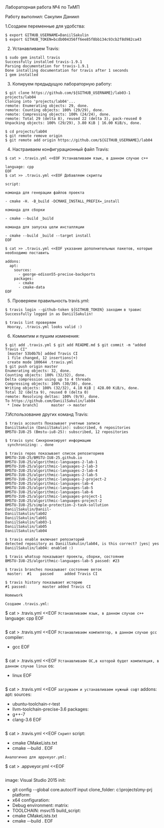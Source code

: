 Лабораторная работа №4 по ТиМП

Работу выполнил: Сакулин Даниил

1.Создаем переменные для удобства:

```
$ export GITHUB_USERNAME=DaniilSakulin
$ export GITHUB_TOKEN=bcdb004356ff6ee85f8bb134c93cb2f8d982ca43
```

2. Устанавливаем Travis:

```
$ sudo gem install travis
Successfully installed travis-1.9.1
Parsing documentation for travis-1.9.1
Done installing documentation for travis after 1 seconds
1 gem installed
```

3. Копируем предыдущую лабораторную работу:

```
$ git clone https://github.com/${GITHUB_USERNAME}/lab03-1 projects/lab04
Cloning into 'projects/lab04'...
remote: Enumerating objects: 29, done.
remote: Counting objects: 100% (29/29), done.
remote: Compressing objects: 100% (24/24), done.
remote: Total 29 (delta 8), reused 22 (delta 3), pack-reused 0
Unpacking objects: 100% (29/29), 3.80 KiB | 16.00 KiB/s, done.
```

```
$ cd projects/lab04
$ git remote remove origin
$ git remote add origin https://github.com/${GITHUB_USERNAME}/lab04
```

4. Настраиваем конфигурационный файл Travis:

```
$ cat > .travis.yml <<EOF Устанавливаем язык, в данном случае с++

language: cpp
EOF
$ cat >> .travis.yml <<EOF Добавляем скрипты

script:

команда для генерации файлов проекта

- cmake -H. -B_build -DCMAKE_INSTALL_PREFIX=_install 

команда для сборки

- cmake --build _build 

команда для запуска цели инсталляции

- cmake --build _build --target install
EOF

$ cat >> .travis.yml <<EOF указание дополнительных пакетов, которые необходимо поставить

addons:
  apt:
    sources:
      - george-edison55-precise-backports
    packages:
      - cmake
      - cmake-data
EOF
```

5. Проверяем правильность travis.yml:

```
$ travis login --github-token ${GITHUB_TOKEN} заходим в травис
Successfully logged in as DaniilSakulin!
```

```
$ travis lint проверяем
 Hooray, .travis.yml looks valid :)
 ```
 
6. Коммитим и пушим изменения:

```
$ git add .travis.yml $ git add README.md $ git commit -m "added Travis CI"
 [master 53b0b7b] added Travis CI
 1 file changed, 12 insertions(+)
 create mode 100644 .travis.yml
$ git push origin master
Enumerating objects: 32, done.
Counting objects: 100% (32/32), done.
Delta compression using up to 4 threads
Compressing objects: 100% (30/30), done.
Writing objects: 100% (32/32), 4.18 KiB | 428.00 KiB/s, done.
Total 32 (delta 9), reused 0 (delta 0)
remote: Resolving deltas: 100% (9/9), done.
To https://github.com/DaniilSakulin/lab04
 * [new branch]      master -> master
 ```
 
7.Использование других команд Travis:

```
$ travis accounts Показывает учетные записи
DaniilSakulin (DaniilSakulin): subscribed, 6 repositories
BMSTU-IU8-25 (Bmstu-iu8-25): subscribed, 12 repositories
```
```
$ travis sync Синхронизирует информацию
 synchronizing: . done
 ```
 ```
$ travis repos показывает список репозиториев
BMSTU-IU8-25/BMSTU-IU8-25.github.io
BMSTU-IU8-25/algorithmic-languages-2-lab-1
BMSTU-IU8-25/algorithmic-languages-2-lab-3
BMSTU-IU8-25/algorithmic-languages-2-lab-4
BMSTU-IU8-25/algorithmic-languages-2-lab-5
BMSTU-IU8-25/algorithmic-languages-2-project-2
BMSTU-IU8-25/algorithmic-languages-lab-4
BMSTU-IU8-25/algorithmic-languages-lab-5
BMSTU-IU8-25/algorithmic-languages-lab-6
BMSTU-IU8-25/algorithmic-languages-project-1
BMSTU-IU8-25/algorithmic-languages-project-2
BMSTU-IU8-25/simple-protection-2-task-sollution
DaniilSakulin/Daniil-
DaniilSakulin/lab02
DaniilSakulin/lab01
DaniilSakulin/lab03-1
DaniilSakulin/lab05
DaniilSakulin/lab04
```
```
$ travis enable включает репозиторий
detected repository as DaniilSakulin/lab04, is this correct? |yes| yes
DaniilSakulin/lab04: enabled :)
```
```
$ travis whatsup показывает проекты, сборки, состояние
BMSTU-IU8-25/algorithmic-languages-lab-5 passed: #23
```
```
$ travis branches показывает состояние веток
 master:  #1    passed     added Travis CI
 ```
 ```
$ travis history показывает историю
 #1 passed:       master added Travis CI
 
Homework

Создаем .travis.yml:

```
$ cat > .travis.yml <<EOF `Устанавливаем язык, в данном случае с++`
language: cpp
EOF
```
```
$ cat > .travis.yml <<EOF `Устанавливаем компилятор, в данном случае gcс`
compiler:
- gcc
EOF
```
```
$ cat > .travis.yml <<EOF `Устанавливаем ОС,в которой будет компиляция, в данном случае linux`
os:
- linux
EOF 
```
```
$ cat > .travis.yml <<EOF `загружаем и устанавливаем нужный софт`
addons:
apt:
sources:
- ubuntu-toolchain-r-test
- llvm-toolchain-precise-3.6
packages:
- g++-7
- clang-3.6
EOF  
```
```
$ cat > .travis.yml <<EOF `Скрипт`
script:
- cmake CMakeLists.txt
- cmake --build .
EOF  
```
Аналогично для appveyor.yml:
```
$ cat > .appveyor.yml <<EOF
```
```
image: Visual Studio 2015
init:
- git config --global core.autocrlf input
clone_folder: c:\projects\my-prj
platform:
- x64
configuration:
- Debug
environment:
matrix:
- TOOLCHAIN: msvc15
build_script:
- cmake CMakeLists.txt
- cmake --build .
EOF
```

